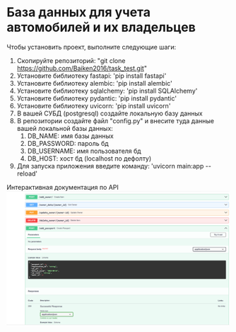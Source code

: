 # База данных для учета автомобилей и их владельцев

Чтобы установить проект, выполните следующие шаги:

1. Скопируйте репозиторий: "git clone https://github.com/Baiken2016/task_test.git"
2. Установите библиотеку fastapi: 'pip install fastapi'
3. Установите библиотеку alembic: 'pip install alembic'
4. Установите библиотеку sqlalchemy: 'pip install SQLAlchemy'
5. Установите библиотеку pydantic: 'pip install pydantic'
6. Установите библиотеку uvicorn: 'pip install uvicorn'
7. В вашей СУБД (postgresql) создайте локальную базу данных
8. В репозитории создайте файл "config.py" и внесите туда
   данные вашей локальной базы данных:
    1. DB_NAME: имя базы данных
    2. DB_PASSWORD: пароль бд
    3. DB_USERNAME: имя пользователя бд
    4. DB_HOST: xост бд (localhost по дефолту)
9. Для запуска приложения введите команду: 'uvicorn main:app --reload'

Интерактивная документация по API
![img.png](img.png)